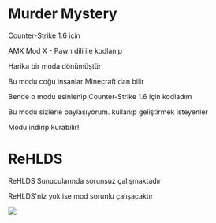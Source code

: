 # Murder Mystery
Counter-Strike 1.6 için
 
AMX Mod X - Pawn dili ile kodlanıp
 
Harika bir moda dönümüştür
 
Bu modu coğu insanlar Minecraft'dan bilir 
 
Bende o modu esinlenip Counter-Strike 1.6 için kodladım
 
Bu modu sizlerle paylaşıyorum. kullanıp geliştirmek isteyenler
 
Modu indirip kurabilir!
 
# ReHLDS
ReHLDS Sunucularında sorunsuz çalışmaktadır
 
ReHLDS'niz yok ise mod sorunlu çalışacaktır

<img src="https://cdn.discordapp.com/attachments/1075338046217650247/1084571985889198140/Picsart_23-03-12_23-20-18-169.jpg">
